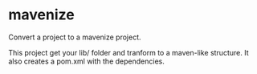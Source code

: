 # mavenize

Convert a project to a mavenize project.

This project get your lib/ folder and tranform to a maven-like structure. It also creates a pom.xml with the dependencies.

